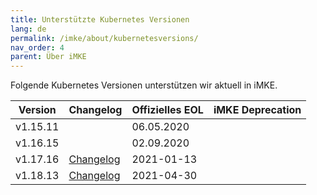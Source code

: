 ```yaml
---
title: Unterstützte Kubernetes Versionen
lang: de
permalink: /imke/about/kubernetesversions/
nav_order: 4
parent: Über iMKE
---
```


Folgende Kubernetes Versionen unterstützen wir aktuell in iMKE.

| Version | Changelog | Offizielles EOL | iMKE Deprecation |
|---------|-----------|-----------------|------------------|
|v1.15.11| |06.05.2020| |
|v1.16.15| |02.09.2020| |
|v1.17.16|[Changelog](/imke/about/changelog-v2.13.10/#kubernetes-related-changes)|2021-01-13| |
|v1.18.13|[Changelog](/imke/about/changelog-v2.14.8/#kubernetes-related-changes)|2021-04-30| |

